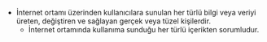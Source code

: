 - İnternet ortamı üzerinden kullanıcılara sunulan her türlü bilgi veya veriyi üreten, değiştiren ve sağlayan gerçek veya tüzel kişilerdir.
	- İnternet ortamında kullanıma sunduğu her türlü içerikten sorumludur.